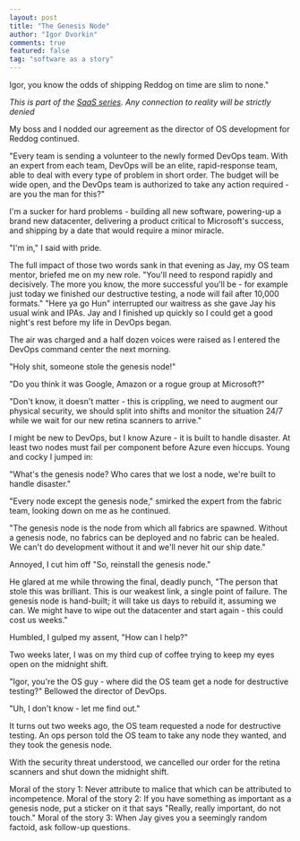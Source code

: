 ```yaml
---
layout: post
title: "The Genesis Node"
author: "Igor Dvorkin"
comments: true
featured: false
tag: "software as a story"
---
```


Igor, you know the odds of shipping Reddog on time are slim to none."

_This is part of the [SaaS series](tags#Software%20as%20a%20Story). Any connection to reality will be strictly denied_

My boss and I nodded our agreement as the director of OS development for Reddog continued.

"Every team is sending a volunteer to the newly formed DevOps team. With an expert from each team, DevOps will be an elite, rapid-response team, able to deal with every type of problem in short order. The budget will be wide open, and the DevOps team is authorized to take any action required - are you the man for this?"

I'm a sucker for hard problems - building all new software, powering-up a brand new datacenter, delivering a product critical to Microsoft's success, and shipping by a date that would require a minor miracle.

"I'm in," I said with pride.

The full impact of those two words sank in that evening as Jay, my OS team mentor, briefed me on my new role. "You'll need to respond rapidly and decisively. The more you know, the more successful you'll be - for example just today we finished our destructive testing, a node will fail after 10,000 formats." "Here ya go Hun" interrupted our waitress as she gave Jay his usual wink and IPAs. Jay and I finished up quickly so I could get a good night's rest before my life in DevOps began.

The air was charged and a half dozen voices were raised as I entered the DevOps command center the next morning.

"Holy shit, someone stole the genesis node!"

"Do you think it was Google, Amazon or a rogue group at Microsoft?"

"Don't know, it doesn't matter - this is crippling, we need to augment our physical security, we should split into shifts and monitor the situation 24/7 while we wait for our new retina scanners to arrive."

I might be new to DevOps, but I know Azure - it is built to handle disaster. At least two nodes must fail per component before Azure even hiccups. Young and cocky I jumped in:

"What's the genesis node? Who cares that we lost a node, we're built to handle disaster."

"Every node except the genesis node," smirked the expert from the fabric team, looking down on me as he continued.

"The genesis node is the node from which all fabrics are spawned. Without a genesis node, no fabrics can be deployed and no fabric can be healed. We can't do development without it and we'll never hit our ship date."

Annoyed, I cut him off "So, reinstall the genesis node."

He glared at me while throwing the final, deadly punch, "The person that stole this was brilliant. This is our weakest link, a single point of failure. The genesis node is hand-built; it will take us days to rebuild it, assuming we can. We might have to wipe out the datacenter and start again - this could cost us weeks."

Humbled, I gulped my assent, "How can I help?"

Two weeks later, I was on my third cup of coffee trying to keep my eyes open on the midnight shift.

"Igor, you're the OS guy - where did the OS team get a node for destructive testing?" Bellowed the director of DevOps.

"Uh, I don't know - let me find out."

It turns out two weeks ago, the OS team requested a node for destructive testing. An ops person told the OS team to take any node they wanted, and they took the genesis node.

With the security threat understood, we cancelled our order for the retina scanners and shut down the midnight shift.

Moral of the story 1: Never attribute to malice that which can be attributed to incompetence.
Moral of the story 2: If you have something as important as a genesis node, put a sticker on it that says "Really, really important, do not touch."
Moral of the story 3: When Jay gives you a seemingly random factoid, ask follow-up questions.
